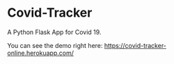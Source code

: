 # Covid-Tracker
A Python Flask App for Covid 19.


You can see the demo right here: https://covid-tracker-online.herokuapp.com/
